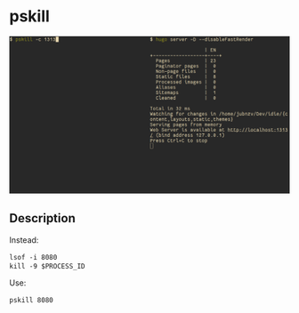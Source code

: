 # pskill

![pskill](demo.gif)


## Description

Instead:
```
lsof -i 8080
kill -9 $PROCESS_ID
```

Use:
```
pskill 8080
```

